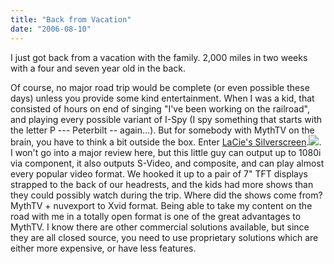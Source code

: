```yaml
---
title: "Back from Vacation"
date: "2006-08-10"
---
```


I just got back from a vacation with the family. 2,000 miles in two weeks with a four and seven year old in the back.  
  
Of course, no major road trip would be complete (or even possible these days) unless you provide some kind entertainment. When I was a kid, that consisted of hours on end of singing "I've been working on the railroad", and playing every possible variant of I-Spy (I spy something that starts with the letter P --- Peterbilt -- again...). But for somebody with MythTV on the brain, you have to think a bit outside the box. Enter [LaCie's Silverscreen](http://www.lacie.com/products/product.htm?pid=10480).![](images/hd_silverscreen.jpg). I won't go into a major review here, but this little guy can output up to 1080i via component, it also outputs S-Video, and composite, and can play almost every popular video format. We hooked it up to a pair of 7" TFT displays strapped to the back of our headrests, and the kids had more shows than they could possibly watch during the trip. Where did the shows come from? MythTV + nuvexport to Xvid format. Being able to take my content on the road with me in a totally open format is one of the great advantages to MythTV. I know there are other commercial solutions available, but since they are all closed source, you need to use proprietary solutions which are either more expensive, or have less features.
